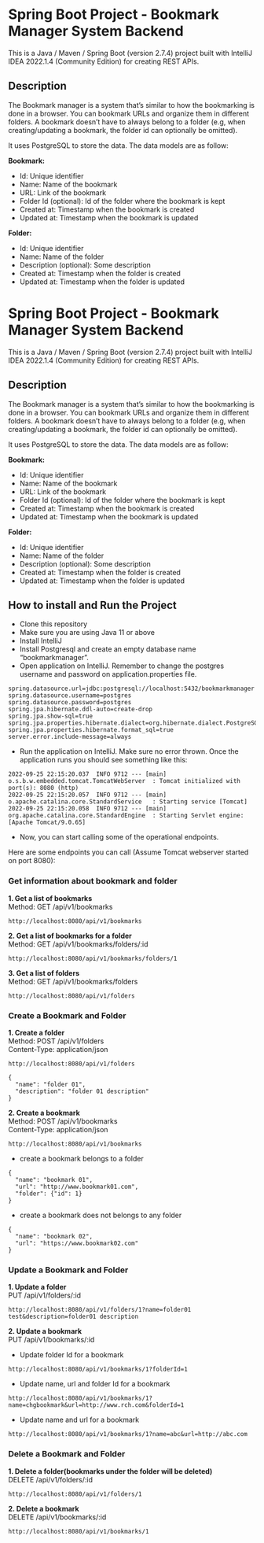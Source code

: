 # Spring Boot Project - Bookmark Manager System Backend

This is a Java / Maven / Spring Boot (version 2.7.4) project built with IntelliJ IDEA 2022.1.4 (Community Edition) for creating REST APIs.

## Description

The Bookmark manager is a system that’s similar to how the bookmarking is done in a browser. You can bookmark URLs and organize them in different folders. A bookmark doesn’t have to always belong to a folder (e.g, when creating/updating a bookmark, the folder id can optionally be omitted).

It uses PostgreSQL to store the data. The data models are as follow:

**Bookmark:**
* Id: Unique identifier
* Name: Name of the bookmark
* URL: Link of the bookmark
* Folder Id (optional): Id of the folder where the bookmark is kept
* Created at: Timestamp when the bookmark is created
* Updated at: Timestamp when the bookmark is updated

**Folder:**
* Id: Unique identifier
* Name: Name of the folder
* Description (optional): Some description
* Created at: Timestamp when the folder is created
* Updated at: Timestamp when the folder is updated

# Spring Boot Project - Bookmark Manager System Backend

This is a Java / Maven / Spring Boot (version 2.7.4) project built with IntelliJ IDEA 2022.1.4 (Community Edition) for creating REST APIs.

## Description

The Bookmark manager is a system that’s similar to how the bookmarking is done in a browser. You can bookmark URLs and organize them in different folders. A bookmark doesn’t have to always belong to a folder (e.g, when creating/updating a bookmark, the folder id can optionally be omitted).

It uses PostgreSQL to store the data. The data models are as follow:

**Bookmark:**
* Id: Unique identifier
* Name: Name of the bookmark
* URL: Link of the bookmark
* Folder Id (optional): Id of the folder where the bookmark is kept
* Created at: Timestamp when the bookmark is created
* Updated at: Timestamp when the bookmark is updated

**Folder:**
* Id: Unique identifier
* Name: Name of the folder
* Description (optional): Some description
* Created at: Timestamp when the folder is created
* Updated at: Timestamp when the folder is updated

## How to install and Run the Project

* Clone this repository
* Make sure you are using Java 11 or above
* Install IntelliJ
* Install Postgresql and create an empty database name “bookmarkmanager”.
* Open application on IntelliJ. Remember to change the postgres username and password on application.properties file.
```
spring.datasource.url=jdbc:postgresql://localhost:5432/bookmarkmanager
spring.datasource.username=postgres
spring.datasource.password=postgres
spring.jpa.hibernate.ddl-auto=create-drop
spring.jpa.show-sql=true
spring.jpa.properties.hibernate.dialect=org.hibernate.dialect.PostgreSQLDialect
spring.jpa.properties.hibernate.format_sql=true
server.error.include-message=always
```
* Run the application on IntelliJ. Make sure no error thrown. Once the application runs you should see something like this:
```
2022-09-25 22:15:20.037  INFO 9712 --- [main] o.s.b.w.embedded.tomcat.TomcatWebServer  : Tomcat initialized with port(s): 8080 (http)
2022-09-25 22:15:20.057  INFO 9712 --- [main] o.apache.catalina.core.StandardService   : Starting service [Tomcat]
2022-09-25 22:15:20.058  INFO 9712 --- [main] org.apache.catalina.core.StandardEngine  : Starting Servlet engine: [Apache Tomcat/9.0.65]
```
* Now, you can start calling some of the operational endpoints.

Here are some endpoints you can call (Assume Tomcat webserver started on port 8080):

### Get information about bookmark and folder
**1.  Get a list of bookmarks**  
Method: GET   /api/v1/bookmarks
```
http://localhost:8080/api/v1/bookmarks
```

**2.  Get a list of bookmarks for a folder**  
Method: GET  /api/v1/bookmarks/folders/:id
```
http://localhost:8080/api/v1/bookmarks/folders/1
```

**3.  Get a list of folders**  
Method: GET  /api/v1/bookmarks/folders
```
http://localhost:8080/api/v1/folders
```
### Create a Bookmark and Folder
**1.  Create a folder**  
Method: POST /api/v1/folders  
Content-Type: application/json
```     
http://localhost:8080/api/v1/folders  
```
```
{
  "name": "folder 01",
  "description": "folder 01 description"
}
```  

**2.  Create a bookmark**  
Method: POST /api/v1/bookmarks  
Content-Type: application/json
```
http://localhost:8080/api/v1/bookmarks  
```        
* create a bookmark belongs to a folder
```
{
  "name": "bookmark 01",
  "url": "http://www.bookmark01.com",
  "folder": {"id": 1}
}   
```  

* create a bookmark does not belongs to any folder
```
{
  "name": "bookmark 02",
  "url": "https://www.bookmark02.com"
}  
```
### Update a Bookmark and Folder

**1.  Update a folder**   
PUT /api/v1/folders/:id
```
http://localhost:8080/api/v1/folders/1?name=folder01 test&description=folder01 description
```
**2.  Update a bookmark**  
PUT /api/v1/bookmarks/:id
* Update folder Id for a bookmark
```
http://localhost:8080/api/v1/bookmarks/1?folderId=1 
```
* Update name, url and folder Id for a bookmark
```
http://localhost:8080/api/v1/bookmarks/1?name=chgbookmark&url=http://www.rch.com&folderId=1
```
* Update name and url for a bookmark
```
http://localhost:8080/api/v1/bookmarks/1?name=abc&url=http://abc.com
```  

### Delete a Bookmark and Folder

**1.  Delete a folder(bookmarks under the folder will be deleted)**  
DELETE /api/v1/folders/:id
```
http://localhost:8080/api/v1/folders/1
```  
**2.  Delete a bookmark**   
DELETE /api/v1/bookmarks/:id
```
http://localhost:8080/api/v1/bookmarks/1  
```